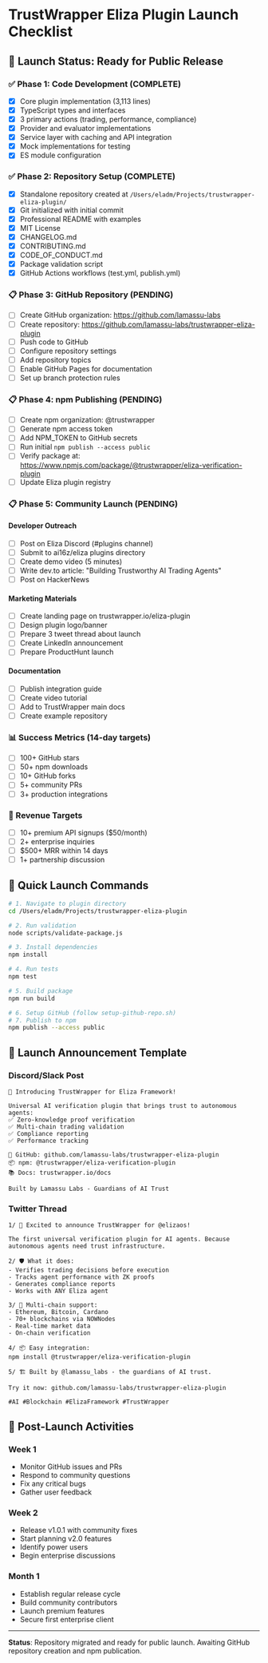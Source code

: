 # TrustWrapper Eliza Plugin Launch Checklist

## 🚀 Launch Status: Ready for Public Release

### ✅ Phase 1: Code Development (COMPLETE)
- [x] Core plugin implementation (3,113 lines)
- [x] TypeScript types and interfaces
- [x] 3 primary actions (trading, performance, compliance)
- [x] Provider and evaluator implementations
- [x] Service layer with caching and API integration
- [x] Mock implementations for testing
- [x] ES module configuration

### ✅ Phase 2: Repository Setup (COMPLETE)
- [x] Standalone repository created at `/Users/eladm/Projects/trustwrapper-eliza-plugin/`
- [x] Git initialized with initial commit
- [x] Professional README with examples
- [x] MIT License
- [x] CHANGELOG.md
- [x] CONTRIBUTING.md
- [x] CODE_OF_CONDUCT.md
- [x] Package validation script
- [x] GitHub Actions workflows (test.yml, publish.yml)

### 📋 Phase 3: GitHub Repository (PENDING)
- [ ] Create GitHub organization: https://github.com/lamassu-labs
- [ ] Create repository: https://github.com/lamassu-labs/trustwrapper-eliza-plugin
- [ ] Push code to GitHub
- [ ] Configure repository settings
- [ ] Add repository topics
- [ ] Enable GitHub Pages for documentation
- [ ] Set up branch protection rules

### 📋 Phase 4: npm Publishing (PENDING)
- [ ] Create npm organization: @trustwrapper
- [ ] Generate npm access token
- [ ] Add NPM_TOKEN to GitHub secrets
- [ ] Run initial `npm publish --access public`
- [ ] Verify package at: https://www.npmjs.com/package/@trustwrapper/eliza-verification-plugin
- [ ] Update Eliza plugin registry

### 📋 Phase 5: Community Launch (PENDING)

#### Developer Outreach
- [ ] Post on Eliza Discord (#plugins channel)
- [ ] Submit to ai16z/eliza plugins directory
- [ ] Create demo video (5 minutes)
- [ ] Write dev.to article: "Building Trustworthy AI Trading Agents"
- [ ] Post on HackerNews

#### Marketing Materials
- [ ] Create landing page on trustwrapper.io/eliza-plugin
- [ ] Design plugin logo/banner
- [ ] Prepare 3 tweet thread about launch
- [ ] Create LinkedIn announcement
- [ ] Prepare ProductHunt launch

#### Documentation
- [ ] Publish integration guide
- [ ] Create video tutorial
- [ ] Add to TrustWrapper main docs
- [ ] Create example repository

### 📊 Success Metrics (14-day targets)
- [ ] 100+ GitHub stars
- [ ] 50+ npm downloads
- [ ] 10+ GitHub forks
- [ ] 5+ community PRs
- [ ] 3+ production integrations

### 🎯 Revenue Targets
- [ ] 10+ premium API signups ($50/month)
- [ ] 2+ enterprise inquiries
- [ ] $500+ MRR within 14 days
- [ ] 1+ partnership discussion

## 🔧 Quick Launch Commands

```bash
# 1. Navigate to plugin directory
cd /Users/eladm/Projects/trustwrapper-eliza-plugin

# 2. Run validation
node scripts/validate-package.js

# 3. Install dependencies
npm install

# 4. Run tests
npm test

# 5. Build package
npm run build

# 6. Setup GitHub (follow setup-github-repo.sh)
# 7. Publish to npm
npm publish --access public
```

## 📝 Launch Announcement Template

### Discord/Slack Post
```
🚀 Introducing TrustWrapper for Eliza Framework!

Universal AI verification plugin that brings trust to autonomous agents:
✅ Zero-knowledge proof verification
✅ Multi-chain trading validation  
✅ Compliance reporting
✅ Performance tracking

🔗 GitHub: github.com/lamassu-labs/trustwrapper-eliza-plugin
📦 npm: @trustwrapper/eliza-verification-plugin
📚 Docs: trustwrapper.io/docs

Built by Lamassu Labs - Guardians of AI Trust
```

### Twitter Thread
```
1/ 🚀 Excited to announce TrustWrapper for @elizaos!

The first universal verification plugin for AI agents. Because autonomous agents need trust infrastructure.

2/ 🛡️ What it does:
- Verifies trading decisions before execution
- Tracks agent performance with ZK proofs
- Generates compliance reports
- Works with ANY Eliza agent

3/ 🔗 Multi-chain support:
- Ethereum, Bitcoin, Cardano
- 70+ blockchains via NOWNodes
- Real-time market data
- On-chain verification

4/ 📦 Easy integration:
npm install @trustwrapper/eliza-verification-plugin

5/ 🏗️ Built by @lamassu_labs - the guardians of AI trust. 

Try it now: github.com/lamassu-labs/trustwrapper-eliza-plugin

#AI #Blockchain #ElizaFramework #TrustWrapper
```

## 🎉 Post-Launch Activities

### Week 1
- Monitor GitHub issues and PRs
- Respond to community questions
- Fix any critical bugs
- Gather user feedback

### Week 2
- Release v1.0.1 with community fixes
- Start planning v2.0 features
- Identify power users
- Begin enterprise discussions

### Month 1
- Establish regular release cycle
- Build community contributors
- Launch premium features
- Secure first enterprise client

---

**Status**: Repository migrated and ready for public launch. Awaiting GitHub repository creation and npm publication.